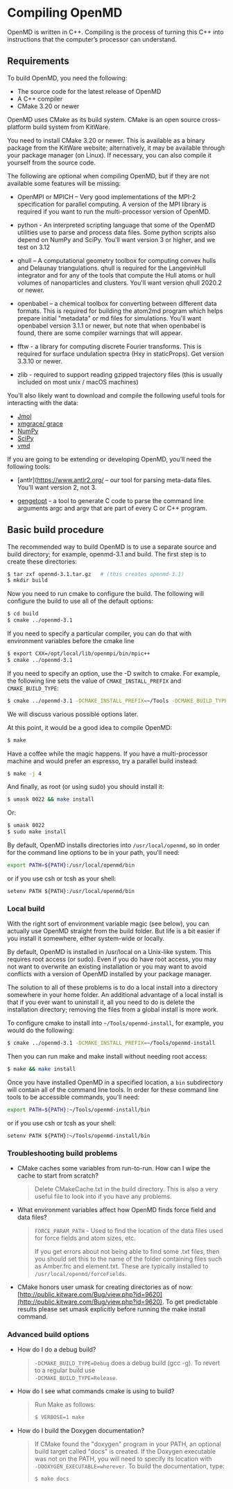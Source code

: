 # Compiling OpenMD

OpenMD is written in C++. Compiling is the process of turning this
C++ into instructions that the computer’s processor can understand.

## Requirements

To build OpenMD, you need the following:

* The source code for the latest release of OpenMD
* A C++ compiler
* CMake 3.20 or newer

OpenMD uses CMake as its build system. CMake is an open source
cross-platform build system from KitWare.

You need to install CMake 3.20 or newer. This is available as a
binary package from the KitWare website; alternatively, it may be
available through your package manager (on Linux). If necessary, you
can also compile it yourself from the source code.

The following are optional when compiling OpenMD, but if they are not
available some features will be missing:

* OpenMPI or MPICH – Very good implementations of the MPI-2 specification
for parallel computing.  A version of the MPI library is required
if you want to run the multi-processor version of OpenMD. 

* python - An interpreted scripting language that some of the OpenMD 
utilities use to parse and process data files. Some python
scripts also depend on NumPy and SciPy. You'll want version 3 or higher,
and we test on 3.12

* qhull – A computational geometry toolbox for computing convex
hulls and Delaunay triangulations.  qhull is required for the
LangevinHull integrator and for any of the tools that compute the
Hull atoms or hull volumes of nanoparticles and clusters.  You'll
want version qhull 2020.2 or newer.

* openbabel – a chemical toolbox for converting between different
data formats.  This is required for building the atom2md program
which helps prepare initial "metadata" or md files for
simulations.  You'll want openbabel version 3.1.1 or newer, but note
that when openbabel is found, there are some compiler warnings that
will appear.

* fftw - a library for computing discrete Fourier transforms.  This
is required for surface undulation spectra (Hxy in
staticProps). Get version 3.3.10 or newer.

* zlib - required to support reading gzipped trajectory files (this 
is usually included on most unix / macOS machines)

You’ll also likely want to download and compile the following useful
tools for interacting with the data:

  * [Jmol](https://jmol.sourceforge.net/)
  * [xmgrace/ grace](https://plasma-gate.weizmann.ac.il/Grace/)
  * [NumPy](https://numpy.org/)
  * [SciPy](https://scipy.org/)
  * [vmd](https://www.ks.uiuc.edu/Research/vmd/)

If you are going to be extending or developing OpenMD, you’ll need
the following tools:

* [antlr](https://www.antlr2.org/ – our tool for parsing meta-data files.
You’ll want version 2, not 3.  

* [gengetopt](https://www.gnu.org/software/gengetopt/gengetopt.html) - a
tool to generate C code to parse the command line arguments argc and argv
that are part of every C or C++ program.

## Basic build procedure

The recommended way to build OpenMD is to use a separate source and
build directory; for example, openmd-3.1 and build. The first step
is to create these directories:

```bash
$ tar zxf openmd-3.1.tar.gz   # (this creates openmd-3.1)
$ mkdir build
```

Now you need to run cmake to configure the build. The following will
configure the build to use all of the default options:

```bash
$ cd build
$ cmake ../openmd-3.1
```

If you need to specify a particular compiler, you can do that with
environment variables before the cmake line

```bash
$ export CXX=/opt/local/lib/openmpi/bin/mpic++
$ cmake ../openmd-3.1
```

If you need to specify an option, use the -D switch to cmake. For
example, the following line sets the value of `CMAKE_INSTALL_PREFIX`
and `CMAKE_BUILD_TYPE`:

```bash
$ cmake ../openmd-3.1 -DCMAKE_INSTALL_PREFIX=~/Tools -DCMAKE_BUILD_TYPE=DEBUG
```

We will discuss various possible options later.

At this point, it would be a good idea to compile OpenMD:

```bash
$ make
```

Have a coffee while the magic happens. If you have a multi-processor
machine and would prefer an espresso, try a parallel build instead:

```bash
$ make -j 4  
```

And finally, as root (or using sudo) you should install it:

```bash
$ umask 0022 && make install
```

Or:
  
```bash
$ umask 0022
$ sudo make install
```

By default, OpenMD installs directories into `/usr/local/openmd`,
so in order for the command line options to be in your path, you'll 
need:
```bash
export PATH=${PATH}:/usr/local/openmd/bin
```
or if you use csh or tcsh as your shell:
```
setenv PATH ${PATH}:/usr/local/openmd/bin
```

### Local build

With the right sort of environment variable magic (see below), you
can actually use OpenMD straight from the build folder. But life is
a bit easier if you install it somewhere, either system-wide or
locally.

By default, OpenMD is installed in /usr/local on a Unix-like
system. This requires root access (or sudo). Even if you do have
root access, you may not want to overwrite an existing installation
or you may want to avoid conflicts with a version of OpenMD
installed by your package manager.

The solution to all of these problems is to do a local install into
a directory somewhere in your home folder. An additional advantage
of a local install is that if you ever want to uninstall it, all you
need to do is delete the installation directory; removing the files
from a global install is more work.

To configure cmake to install into `~/Tools/openmd-install`, for
example, you would do the following:

```bash
$ cmake ../openmd-3.1 -DCMAKE_INSTALL_PREFIX=~/Tools/openmd-install
```

Then you can run make and make install without needing root access:

```bash
$ make && make install
```

Once you have installed OpenMD in a specified location, a 
`bin` subdirectory will contain all of the command line tools.
In order for these command line tools to be accessible commands, 
you'll need:
```bash
export PATH=${PATH}:~/Tools/openmd-install/bin
```
or if you use csh or tcsh as your shell:
```
setenv PATH ${PATH}:~/Tools/openmd-install/bin
```

### Troubleshooting build problems

* CMake caches some variables from run-to-run. How can I wipe the
  cache to start from scratch?

    > Delete CMakeCache.txt in the build directory. This is also a very
  useful file to look into if you have any problems.

* What environment variables affect how OpenMD finds force field and
  data files?

  > `FORCE_PARAM_PATH` - Used to find the location of the data files
                        used for force fields and atom sizes, etc.
  >
  > If you get errors about not being able to find some .txt files,
  then you should set this to the name of the folder containing
  files such as Amber.frc and element.txt. These are typically
  installed to `/usr/local/openmd/forceFields`.

* CMake honors user umask for creating directories as of now:
  [http://public.kitware.com/Bug/view.php?id=9620](http://public.kitware.com/Bug/view.php?id=9620).
  To get predictable results please set umask explicitly before
  running the make install command.

### Advanced build options 

* How do I do a debug build?

  >`-DCMAKE_BUILD_TYPE=Debug` does a debug build (gcc -g). 
  To revert to a regular build use<br>
  `-DCMAKE_BUILD_TYPE=Release`.

* How do I see what commands cmake is using to build?

  > Run Make as follows:
  > 
  > ```bash
  > $ VERBOSE=1 make
  > ```

* How do I build the Doxygen documentation?

  > If CMake found the "doxygen" program in your PATH, an optional
  build target called "docs" is created.  If the Doxygen executable
  was not on the PATH, you will need to specify its location with<br>
  `-DDOXYGEN_EXECUTABLE=wherever`.  To build the documentation, type:
  > 
  > ```bash
  > $ make docs
  > ```
